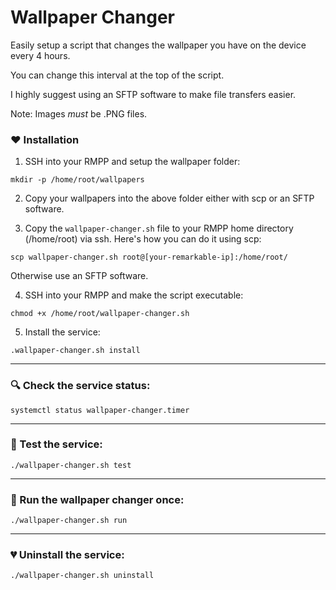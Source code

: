 # Wallpaper Changer

Easily setup a script that changes the wallpaper you have on the device every 4 hours. 

You can change this interval at the top of the script.

I highly suggest using an SFTP software to make file transfers easier.

Note: Images *must* be .PNG files.

### :heart: Installation
1. SSH into your RMPP and setup the wallpaper folder:
```
mkdir -p /home/root/wallpapers
```
2. Copy your wallpapers into the above folder either with scp or an SFTP software.
   
3. Copy the `wallpaper-changer.sh` file to your RMPP home directory (/home/root) via ssh. Here's how you can do it using scp:
```
scp wallpaper-changer.sh root@[your-remarkable-ip]:/home/root/
```
Otherwise use an SFTP software.

4. SSH into your RMPP and make the script executable:
```
chmod +x /home/root/wallpaper-changer.sh
```

5. Install the service:
```
.wallpaper-changer.sh install
```

---

### :mag: Check the service status:
```
systemctl status wallpaper-changer.timer
```
---
### :raised_hands: Test the service:
```
./wallpaper-changer.sh test
```
---

### :running: Run the wallpaper changer once:
```
./wallpaper-changer.sh run
```
---
### :broken_heart: Uninstall the service:
```
./wallpaper-changer.sh uninstall
```